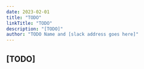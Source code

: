 ```yaml
---
date: 2023-02-01
title: "TODO"
linkTitle: "TODO"
description: "[TODO]"
author: "TODO Name and [slack address goes here]"
---
```


## [TODO]